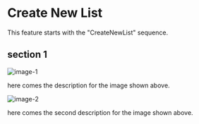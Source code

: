 # Create New List

This feature starts with the "CreateNewList" sequence.

## section 1

![image-1](./1.png)

here comes the description for the image shown above.

![image-2](./2.png)

here comes the second description for the image shown above.

